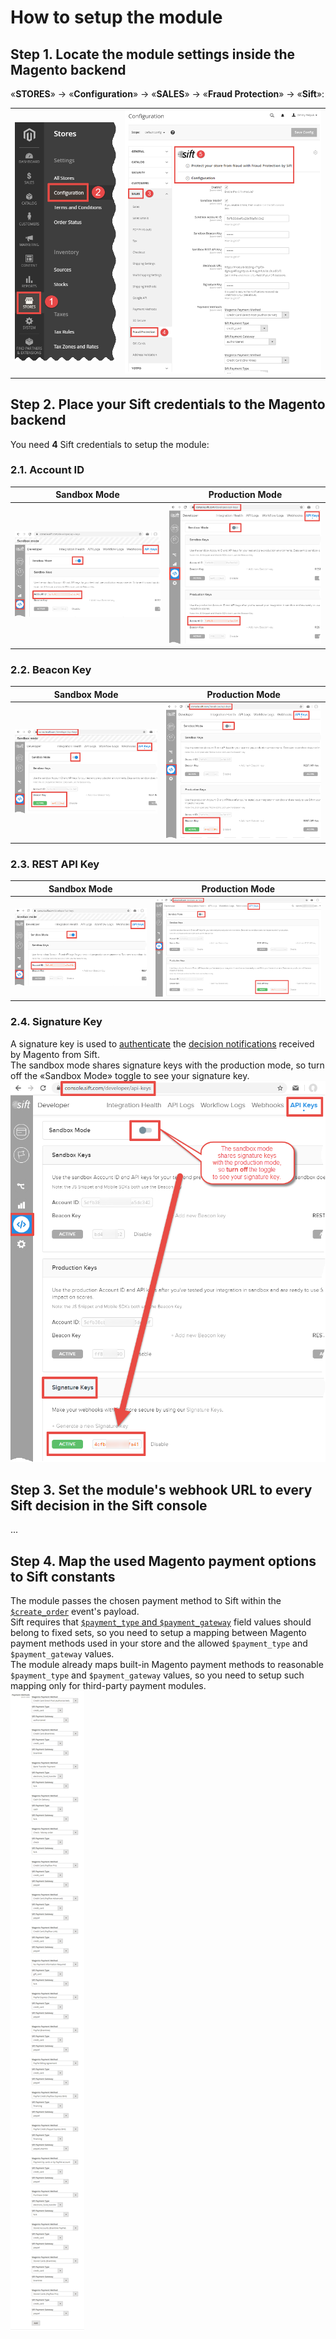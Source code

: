 # How to setup the module
## Step 1. Locate the module settings inside the Magento backend 
«**STORES**» → «**Configuration**» → «**SALES**» → «**Fraud Protection**» → «**Sift**»: 
<table><tr>
	<td><img alt='«STORES» → «Configuration»' src='doc/magento/stores--configuration.png'/></td>
	<td><img alt='«SALES» → «Fraud Protection» → «Sift»' src='doc/magento/sales--fraud-protection--sift.png'/></td>
</tr></table>

## Step 2. Place your Sift credentials to the Magento backend
You need **4** Sift credentials to setup the module:
### 2.1. Account ID
<table>
	<thead><tr><th>Sandbox Mode</th><th>Production Mode</th></tr></thead>
	<tbody><tr>
		<td><img alt='Sandbox Account ID' src='doc/sift/credentials/sandbox/account-id.png'/></td>
		<td><img alt='Production Account ID' src='doc/sift/credentials/production/account-id.png'/></td>
	</tr></tbody>
</table>

### 2.2. Beacon Key
<table>
	<thead><tr><th>Sandbox Mode</th><th>Production Mode</th></tr></thead>
	<tbody><tr>
		<td><img alt='Sandbox Beacon Key' src='doc/sift/credentials/sandbox/beacon-key.png'/></td>
		<td><img alt='Production Beacon Key' src='doc/sift/credentials/production/beacon-key.png'/></td>
	</tr></tbody>
</table>

### 2.3. REST API Key
<table>
	<thead><tr><th>Sandbox Mode</th><th>Production Mode</th></tr></thead>
	<tbody><tr>
		<td><img alt='Sandbox REST API Key' src='doc/sift/credentials/sandbox/rest-api-key.png'/></td>
		<td><img alt='Production REST API Key' src='doc/sift/credentials/production/rest-api-key.png'/></td>
	</tr></tbody>
</table>

### 2.4. Signature Key
A signature key is used to [authenticate](https://sift.com/developers/docs/php/decisions-api/decision-webhooks/authentication) the [decision notifications](https://sift.com/developers/docs/php/decisions-api/decision-webhooks) received by Magento from Sift.  
The sandbox mode shares signature keys with the production mode, so turn off the «Sandbox Mode» toggle to see your signature key.
<img alt='Signature Key' src='doc/sift/credentials/signature-key.png'/>

## Step 3. Set the module's webhook URL to every Sift decision in the Sift console
...

## Step 4. Map the used Magento payment options to Sift constants
The module passes the chosen payment method to Sift within the [`$create_order`](https://sift.com/developers/docs/curl/events-api/reserved-events/create-order) event's payload.  
Sift requires that [`$payment_type` and `$payment_gateway`](https://sift.com/developers/docs/curl/events-api/complex-field-types/payment-method) field values should belong to fixed sets, so you need to setup a mapping between Magento payment methods used in your store and the allowed `$payment_type` and `$payment_gateway` values.  
The module already maps built-in Magento payment methods to reasonable `$payment_type` and `$payment_gateway` values, so you need to setup such mapping only for third-party payment modules.  
<img alt='Payment Methods' src='doc/magento/payment-methods.png'/>  